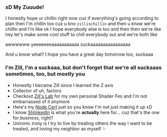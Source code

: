 ### xD My Zuuude!

I honestly hope ur chillin right now cuz if everything's going according to plan then I'm chillin too cuz u kno `zillischillin` and then u know we're chillin and I'm like ok I hope everybody else is too and then then we're like hey let's make some cool stuff to chill everybody out and we're both like

awwwwww yeeeeeeeaaaaaaaaaaa suckaaaaaaaaaaaaaaaa

And u know what? I hope you have a great day tomorrow too, suckaaa

### I'm Zill, I'm a suckaaa, but don't forget that we're all suckaaas sometimes, too, but mostly you
- Honestly I became Zill since I learned the Z axis
- Collector of uh, factors
- Checkout [Zill's Lab](https://wswoodruff.github.io/zills-lab-site) for my own personal Shader Fes and I'm not embarrassed of it anymore
- Here's my [Node Cert](https://www.credly.com/badges/dc107cd5-6665-4e41-9cf0-406a25a9813c) just so you know I'm not just making it up xD
- I know [ShlinkedIn](https://www.shlinkedin.com/sh/pancakedev) is what you're **actually** here for... cuz that's the one for _business_, right?
- Unironic irony is I try to live by treating others the way I want to be treated, and loving my neighbor as myself :sparkles:
